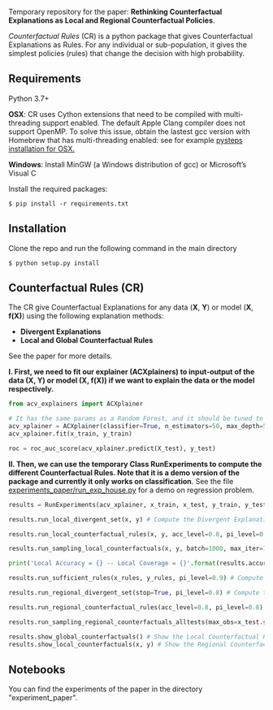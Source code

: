 Temporary repository for the paper: **Rethinking Counterfactual Explanations as Local and Regional Counterfactual Policies**.

*Counterfactual Rules* (CR) is a python package that gives Counterfactual Explanations as Rules. For any individual or sub-population, it gives
 the simplest policies (rules) that change the decision with high probability.
 
## Requirements
Python 3.7+ 

**OSX**: CR uses Cython extensions that need to be compiled with multi-threading support enabled. 
The default Apple Clang compiler does not support OpenMP.
To solve this issue, obtain the lastest gcc version with Homebrew that has multi-threading enabled: 
see for example [pysteps installation for OSX.](https://pypi.org/project/pysteps/1.0.0/)

**Windows**: Install MinGW (a Windows distribution of gcc) or Microsoft’s Visual C

Install the required packages:

```
$ pip install -r requirements.txt
```

## Installation

Clone the repo and run the following command in the main directory
```
$ python setup.py install
```

## Counterfactual Rules (CR)
The CR give Counterfactual Explanations for any data (**X**, **Y**) or model (**X**, **f(X)**) using the following 
explanation methods:

* **Divergent Explanations**
* **Local and Global Counterfactual Rules**

See the paper for more details.

**I. First, we need to fit our explainer (ACXplainers) to input-output of the data **(X, Y)** or model
**(X, f(X))** if we want to explain the data or the model respectively.**

```python
from acv_explainers import ACXplainer

# It has the same params as a Random Forest, and it should be tuned to maximize the performance.  
acv_xplainer = ACXplainer(classifier=True, n_estimators=50, max_depth=5)
acv_xplainer.fit(x_train, y_train)

roc = roc_auc_score(acv_xplainer.predict(X_test), y_test)
```

**II. Then, we can use the temporary Class **RunExperiments** to compute
the different Counterfactual Rules. Note that it is a demo version of the package and currently it only works on classification**.
See the file [experiments_paper/run_exp_house.py]() for a demo on regression problem.

```python 
results = RunExperiments(acv_xplainer, x_train, x_test, y_train, y_test, columns_name) # Initialize the demo 

results.run_local_divergent_set(x, y) # Compute the Divergent Explanations.

results.run_local_counterfactual_rules(x, y, acc_level=0.8, pi_level=0.8) # Compute the Local Counterfactual Rules

results.run_sampling_local_counterfactuals(x, y, batch=1000, max_iter=1000, temp=0.5) # Sample CE using the Local Counterfactual Rules

print('Local Accuracy = {} -- Local Coverage = {}'.format(results.accuracy_local, results.coverage_local))

results.run_sufficient_rules(x_rules, y_rules, pi_level=0.9) # Compute the Sufficient Rules that are used as init for the Regional Counterfactual Rules

results.run_regional_divergent_set(stop=True, pi_level=0.8) # Compute the Regional Divergent Explanations

results.run_regional_counterfactual_rules(acc_level=0.8, pi_level=0.8) # Compute the Regional Counterfactual Explanations

results.run_sampling_regional_counterfactuals_alltests(max_obs=x_test.shape[0], batch=1000, max_iter=1000, temp=0.5) # Sample CE using the Regional Counterfactual Rules

results.show_global_counterfactuals() # Show the Local Counterfactual Rules
results.show_local_counterfactuals(x, y) # Show the Regional Counterfactual Rules
```

## Notebooks

You can find the experiments of the paper in the directory "experiment_paper".
